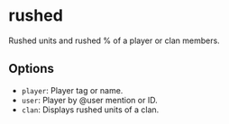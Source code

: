 # rushed

Rushed units and rushed % of a player or clan members.

## Options

* `player`: Player tag or name.
* `user`: Player by @user mention or ID.
* `clan`: Displays rushed units of a clan.
